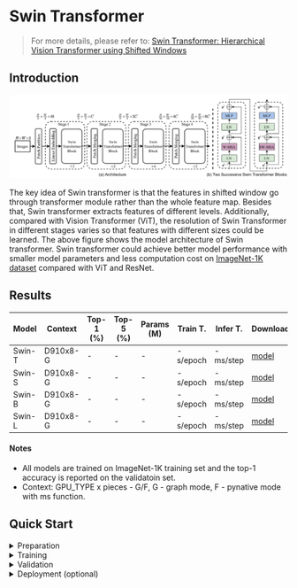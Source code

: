 # Swin Transformer
> For more details, please refer to: [Swin Transformer: Hierarchical Vision Transformer using Shifted Windows](https://arxiv.org/abs/2103.14030)

## Introduction

<div align=center>

![](swintransformer.png)
</div>
 
The key idea of Swin transformer is that the features in shifted window go through transformer module rather than the whole feature map. Besides that, Swin transformer extracts features of different levels. Additionally, compared with Vision Transformer (ViT), the resolution of Swin Transformer in different stages varies so that features with different sizes could be learned. The above figure shows the model architecture of Swin transformer. Swin transformer could achieve better model performance with smaller model parameters and less computation cost on [ImageNet-1K dataset](https://www.image-net.org/download.php) compared with ViT and ResNet.

## Results

<div align=center>

| Model           | Context   |  Top-1 (%)  | Top-5 (%)  |  Params (M)    | Train T. | Infer T. |  Download | Config | Log |
|-----------------|-----------|-------|-------|------------|-------|--------|---|--------|--------------|
| Swin-T | D910x8-G | -     | -     | -       | -s/epoch | -ms/step | [model]() | [cfg]() | [log]() |
| Swin-S | D910x8-G | -     | -     | -       | -s/epoch | -ms/step | [model]() | [cfg]() | [log]() |
| Swin-B | D910x8-G | -     | -     | -       | -s/epoch | -ms/step | [model]() | [cfg]() | [log]() |
| Swin-L | D910x8-G | -     | -     | -       | -s/epoch | -ms/step | [model]() | [cfg]() | [log]() |
</div>


#### Notes

- All models are trained on ImageNet-1K training set and the top-1 accuracy is reported on the validatoin set.
- Context: GPU_TYPE x pieces - G/F, G - graph mode, F - pynative mode with ms function.  

## Quick Start
<details>
<summary>Preparation</summary>

#### Installation
Please refer to the [installation instruction](https://github.com/mindspore-ecosystem/mindcv#installation) in MindCV.

#### Dataset Preparation
Please download the [ImageNet-1K](https://www.image-net.org/download.php) dataset for model training and validation.
</details>

<details>
<summary>Training</summary>

- **Hyper-parameters.** The hyper-parameter configurations for producing the reported results are stored in the yaml files in `mindcv/configs/swintransformer` folder. For example, to train with one of these configurations, you can run:

  ```shell
  # train Swin-T on 8 GPUs
  mpirun -n 8 python train.py --config path/to/swintransformer/yaml/file --data_dir /path/to/imagenet
  ```

  Note that the number of GPUs/Ascends and batch size will influence the training results. To reproduce the training result at most, it is recommended to use the **same number of GPUs/Ascends** with the same batch size.

Detailed adjustable parameters and their default value can be seen in [config.py](../../config.py).
</details>

<details>
<summary>Validation</summary>

- To validate the model, you can use `validate.py`. Here is an example for Swin-T to verify the accuracy of your training.

  ```shell
  python validate.py --config path/to/swintransformer/yaml/file --data_dir /path/to/imagenet --ckpt_path /path/to/swintransformer/file.ckpt
  ```
</details>

<details>
<summary>Deployment (optional)</summary>

Please refer to the deployment tutorial in MindCV.
</details>


